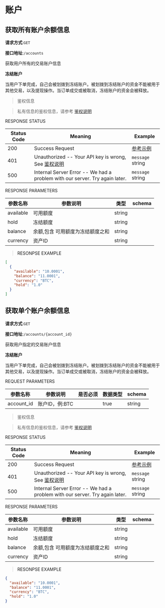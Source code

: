 # 账户

## 获取所有账户余额信息

**请求方式**:`GET`

**接口地址**:`/accounts`

获取用户所有的交易账户信息

**冻结账户**

当用户下单完成，自己会被划拨到冻结账户。被划拨到冻结账户的资金不能被用于其他交易，以及提现操作。当订单成交或被取消，冻结账户的资金会被释放。

> 鉴权信息

> 私有信息的鉴权信息，请参考 [鉴权说明](#auth)

<aside>
RESPONSE STATUS
</aside>

Status Code | Meaning | Example
---------- | ------- | --------
200 | Success Request | [参考示例](#ResonpseExample1)
401 | Unauthorized -- Your API key is wrong, See [鉴权说明](#auth) | <code>message</code> string
500 | Internal Server Error -- We had a problem with our server. Try again later. | <code>message</code> string

<aside>
RESPONSE PARAMETERS
</aside>

| 参数名称 | 参数说明 | 类型 | schema |
| -------- | -------- | ----- |----- | 
|available|可用额度|string||
|hold|冻结额度|string||
|balance|余额,包含 可用额度为冻结额度之和|string||
|currency|资产ID|string||

> <a name="ResonpseExample">RESONPSE EXAMPLE</a>

```json
[
  {
    "available": "10.0001",
    "balance": "11.0001",
    "currency": "BTC",
    "hold": "1.0"
  }
]
```


## 获取单个账户余额信息

**请求方式**:`GET`

**接口地址**:`/accounts/{account_id}`

获取用户指定的交易账户信息

**冻结账户**

当用户下单完成，自己会被划拨到冻结账户。被划拨到冻结账户的资金不能被用于其他交易，以及提现操作。当订单成交或被取消，冻结账户的资金会被释放。


<aside>
REQUEST PARAMETERS
</aside>

| 参数名称 | 参数说明 | 是否必须 | 数据类型 | schema |
| -------- | -------- | -------- | -------- | ------ |
|account_id|账户ID，例:BTC||true|string||


> 鉴权信息

> 私有信息的鉴权信息，请参考 [鉴权说明](#auth)

<aside>
RESPONSE STATUS
</aside>

Status Code | Meaning | Example
---------- | ------- | --------
200 | Success Request | [参考示例](#ResonpseExample1)
401 | Unauthorized -- Your API key is wrong, See [鉴权说明](#auth) | <code>message</code> string
500 | Internal Server Error -- We had a problem with our server. Try again later. | <code>message</code> string

<aside>
RESPONSE PARAMETERS
</aside>

| 参数名称 | 参数说明 | 类型 | schema |
| -------- | -------- | ----- |----- | 
|available|可用额度|string||
|hold|冻结额度|string||
|balance|余额,包含 可用额度为冻结额度之和|string||
|currency|资产ID|string||

> <a name="ResonpseExample">RESONPSE EXAMPLE</a>

```json
{
  "available": "10.0001",
  "balance": "11.0001",
  "currency": "BTC",
  "hold": "1.0"
}
```
